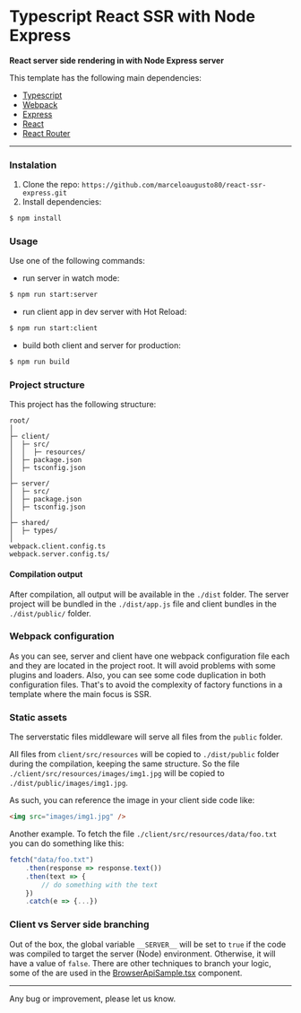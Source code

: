# Typescript React SSR with Node Express

**React server side rendering in with Node Express server**

This template has the following main dependencies:
* [Typescript](https://www.typescriptlang.org/)
* [Webpack](https://webpack.js.org/)
* [Express](https://expressjs.com/)
* [React](https://reactjs.org/)
* [React Router](https://github.com/remix-run/react-router)


---

### Instalation
1. Clone the repo: `https://github.com/marceloaugusto80/react-ssr-express.git`
2. Install dependencies: 
``` bash
$ npm install
```

### Usage

Use one of the following commands:
* run server in watch mode:
``` bash
$ npm run start:server
```
* run client app in dev server with Hot Reload:
``` bash
$ npm run start:client
```
* build both client and server for production:
``` bash
$ npm run build
```

### Project structure
This project has the following structure:

```
root/
│
├─ client/
│  ├─ src/
│  │  ├─ resources/
│  ├─ package.json
│  ├─ tsconfig.json
│
├─ server/
│  ├─ src/
│  ├─ package.json
│  ├─ tsconfig.json
│
├─ shared/
│  ├─ types/
│
webpack.client.config.ts
webpack.server.config.ts/
```
#### Compilation output
After compilation, all output will be available in the `./dist` folder. The server project will be bundled in the `./dist/app.js` file and client bundles in the `./dist/public/` folder.

### Webpack configuration
As you can see, server and client have one webpack configuration file each and they are located in the project root. It will avoid problems with some plugins and loaders.
Also, you can see some code duplication in both configuration files. That's to avoid the complexity of factory functions in a template where the main focus is SSR.


### Static assets
The serverstatic files middleware will serve all files from the `public` folder.

All files from `client/src/resources` will be copied to `./dist/public` folder during the compilation, keeping the same structure. 
So the file `./client/src/resources/images/img1.jpg` will be copied to `./dist/public/images/img1.jpg`. 

As such, you can reference the image in your client side code like:
``` html
<img src="images/img1.jpg" />
```

Another example. To fetch the file `./client/src/resources/data/foo.txt` you can do something like this:
``` javascript
fetch("data/foo.txt")
    .then(response => response.text())
    .then(text => {
        // do something with the text
    })  
    .catch(e => {...})
```
### Client vs Server side branching
Out of the box, the global variable `__SERVER__` will be set to `true` if the code was compiled to target the server (Node) environment. Otherwise, it will have a value of `false`.
There are other techniques to branch your logic, some of the are used in the [BrowserApiSample.tsx](https://github.com/marceloaugusto80/react-ssr-express/blob/master/client/src/components/BrowserApiSample.tsx) component.

---
Any bug or improvement, please let us know.